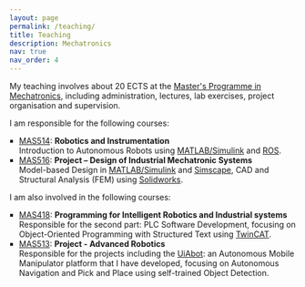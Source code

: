```yaml
---
layout: page
permalink: /teaching/
title: Teaching
description: Mechatronics
nav: true
nav_order: 4
---
```

My teaching involves about 20 ECTS at the <a href='https://www.uia.no/en/studieplaner/programme/MASTMEK'>Master's Programme in Mechatronics</a>, including administration, lectures, lab exercises, project organisation and supervision.

I am responsible for the following courses: 
<ul style="list-style-type: square; padding-left: 1.2em;">
  <li><a href='https://www.uia.no/en/studieplaner/topic/MAS514-G'>MAS514</a>: <strong>Robotics and Instrumentation</strong></li>
    Introduction to Autonomous Robots using <a href='https://se.mathworks.com/products/simulink.html'>MATLAB/Simulink</a> and <a href='https://www.ros.org/'>ROS</a>.
  <li><a href='https://www.uia.no/en/studieplaner/topic/MAS516-G'>MAS516</a>: <strong>Project – Design of Industrial Mechatronic Systems</strong></li>
    Model-based Design in <a href='https://se.mathworks.com/products/simulink.html'>MATLAB/Simulink</a> and <a href='https://se.mathworks.com/products/simscape.html'>Simscape</a>, CAD and Structural Analysis (FEM) using <a href='https://www.solidworks.com/'>Solidworks</a>.
</ul>

I am also involved in the following courses:
<ul style="list-style-type: square; padding-left: 1.2em;">
  <li><a href='https://www.uia.no/en/studieplaner/topic/MAS418-G'>MAS418</a>: <strong>Programming for Intelligent Robotics and Industrial systems</strong></li>
    Responsible  for the second part: PLC Software Development, focusing on Object-Oriented Programming with Structured Text using <a href='https://www.beckhoff.com/en-en/products/automation/twincat/'>TwinCAT</a>.
  <li><a href='https://www.uia.no/en/studieplaner/topic/MAS513-G'>MAS513</a>: <strong>Project - Advanced Robotics</strong></li>
    Responsible for the projects including the <a href='https://www.beckhoff.com/en-en/products/automation/twincat/'>UiAbot</a>: an Autonomous Mobile Manipulator platform that I have developed, focusing on Autonomous Navigation and Pick and Place using self-trained Object Detection.
</ul>
